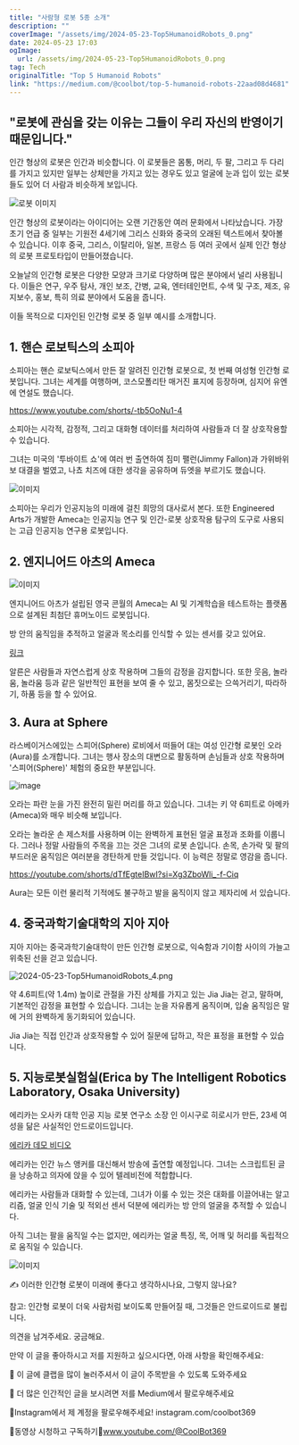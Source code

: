 ```yaml
---
title: "사람형 로봇 5종 소개"
description: ""
coverImage: "/assets/img/2024-05-23-Top5HumanoidRobots_0.png"
date: 2024-05-23 17:03
ogImage:
  url: /assets/img/2024-05-23-Top5HumanoidRobots_0.png
tag: Tech
originalTitle: "Top 5 Humanoid Robots"
link: "https://medium.com/@coolbot/top-5-humanoid-robots-22aad08d4681"
---
```


## "로봇에 관심을 갖는 이유는 그들이 우리 자신의 반영이기 때문입니다."

인간 형상의 로봇은 인간과 비슷합니다. 이 로봇들은 몸통, 머리, 두 팔, 그리고 두 다리를 가지고 있지만 일부는 상체만을 가지고 있는 경우도 있고 얼굴에 눈과 입이 있는 로봇들도 있어 더 사람과 비슷하게 보입니다.

![로봇 이미지](/assets/img/2024-05-23-Top5HumanoidRobots_0.png)

인간 형상의 로봇이라는 아이디어는 오랜 기간동안 여러 문화에서 나타났습니다. 가장 초기 언급 중 일부는 기원전 4세기에 그리스 신화와 중국의 오래된 텍스트에서 찾아볼 수 있습니다. 이후 중국, 그리스, 이탈리아, 일본, 프랑스 등 여러 곳에서 실제 인간 형상의 로봇 프로토타입이 만들어졌습니다.

<div class="content-ad"></div>

오늘날의 인간형 로봇은 다양한 모양과 크기로 다양하며 많은 분야에서 널리 사용됩니다. 이들은 연구, 우주 탐사, 개인 보조, 간병, 교육, 엔터테인먼트, 수색 및 구조, 제조, 유지보수, 홍보, 특히 의료 분야에서 도움을 줍니다.

이들 목적으로 디자인된 인간형 로봇 중 일부 예시를 소개합니다.

## 1. 핸슨 로보틱스의 소피아

소피아는 핸슨 로보틱스에서 만든 잘 알려진 인간형 로봇으로, 첫 번째 여성형 인간형 로봇입니다. 그녀는 세계를 여행하며, 코스모폴리탄 매거진 표지에 등장하며, 심지어 유엔에 연설도 했습니다.

<div class="content-ad"></div>

https://www.youtube.com/shorts/-tb5OoNu1-4

소피아는 시각적, 감정적, 그리고 대화형 데이터를 처리하여 사람들과 더 잘 상호작용할 수 있습니다.

그녀는 미국의 '투바이트 쇼'에 여러 번 출연하여 짐미 팰런(Jimmy Fallon)과 가위바위보 대결을 벌였고, 나쵸 치즈에 대한 생각을 공유하며 듀엣을 부르기도 했습니다.

![이미지](/assets/img/2024-05-23-Top5HumanoidRobots_1.png)

<div class="content-ad"></div>

소피아는 우리가 인공지능의 미래에 걸친 희망의 대사로서 본다. 또한 Engineered Arts가 개발한 Ameca는 인공지능 연구 및 인간-로봇 상호작용 탐구의 도구로 사용되는 고급 인공지능 연구용 로봇입니다.

## 2. 엔지니어드 아츠의 Ameca

![이미지](/assets/img/2024-05-23-Top5HumanoidRobots_2.png)

엔지니어드 아츠가 설립된 영국 콘월의 Ameca는 AI 및 기계학습을 테스트하는 플랫폼으로 설계된 최첨단 휴머노이드 로봇입니다.

<div class="content-ad"></div>

방 안의 움직임을 추적하고 얼굴과 목소리를 인식할 수 있는 센서를 갖고 있어요.

[링크](https://youtube.com/shorts/Hx_8hRLgFYo?si=QJmZCDF0E3irTda-)

알른은 사람들과 자연스럽게 상호 작용하며 그들의 감정을 감지합니다. 또한 웃음, 놀라움, 놀라움 등과 같은 일반적인 표현을 보여 줄 수 있고, 몸짓으로는 으쓱거리기, 따라하기, 하품 등을 할 수 있어요.

## 3. Aura at Sphere

<div class="content-ad"></div>

라스베이거스에있는 스피어(Sphere) 로비에서 떠들어 대는 여성 인간형 로봇인 오라(Aura)를 소개합니다. 그녀는 행사 장소의 대변으로 활동하며 손님들과 상호 작용하며 '스피어(Sphere)' 체험의 중요한 부분입니다.

![image](/assets/img/2024-05-23-Top5HumanoidRobots_3.png)

오라는 파란 눈을 가진 완전히 밀린 머리를 하고 있습니다. 그녀는 키 약 6피트로 아메카(Ameca)와 매우 비슷해 보입니다.

오라는 놀라운 손 제스처를 사용하며 이는 완벽하게 표현된 얼굴 표정과 조화를 이룹니다. 그러나 정말 사람들의 주목을 끄는 것은 그녀의 로봇 손입니다. 손목, 손가락 및 팔의 부드러운 움직임은 여러분을 경탄하게 만들 것입니다. 이 능력은 정말로 영감을 줍니다.

<div class="content-ad"></div>

https://youtube.com/shorts/dTfEgteIBwI?si=Xg3ZboWli_-f-Ciq

Aura는 모든 이런 물리적 기적에도 불구하고 발을 움직이지 않고 제자리에 서 있습니다.

## 4. 중국과학기술대학의 지아 지아

지아 지아는 중국과학기술대학이 만든 인간형 로봇으로, 익숙함과 기이함 사이의 가늘고 위축된 선을 걷고 있습니다.

<div class="content-ad"></div>

![2024-05-23-Top5HumanoidRobots_4.png](/assets/img/2024-05-23-Top5HumanoidRobots_4.png)

약 4.6피트(약 1.4m) 높이로 관절을 가진 상체를 가지고 있는 Jia Jia는 걷고, 말하며, 기본적인 감정을 표현할 수 있습니다. 그녀는 눈을 자유롭게 움직이며, 입술 움직임은 말에 거의 완벽하게 동기화되어 있습니다.

Jia Jia는 직접 인간과 상호작용할 수 있어 질문에 답하고, 작은 표정을 표현할 수 있습니다.

## 5. 지능로봇실험실(Erica by The Intelligent Robotics Laboratory, Osaka University)

<div class="content-ad"></div>

에리카는 오사카 대학 인공 지능 로봇 연구소 소장 인 이시구로 히로시가 만든, 23세 여성을 닮은 사실적인 안드로이드입니다.

[에리카 데모 비디오](https://youtube.com/shorts/wR1s1Mr_7oo?si=MrdP1PX-vWwsTrAZ)

에리카는 인간 뉴스 앵커를 대신해서 방송에 출연할 예정입니다. 그녀는 스크립트된 글을 낭송하고 의자에 앉을 수 있어 텔레비전에 적합합니다.

에리카는 사람들과 대화할 수 있는데, 그녀가 이룰 수 있는 것은 대화를 이끌어내는 알고리즘, 얼굴 인식 기술 및 적외선 센서 덕분에 에리카는 방 안의 얼굴을 추적할 수 있습니다.

<div class="content-ad"></div>

아직 그녀는 팔을 움직일 수는 없지만, 에리카는 얼굴 특징, 목, 어깨 및 허리를 독립적으로 움직일 수 있습니다.

![이미지](/assets/img/2024-05-23-Top5HumanoidRobots_5.png)

✍ 이러한 인간형 로봇이 미래에 좋다고 생각하시나요, 그렇지 않나요?

참고: 인간형 로봇이 더욱 사람처럼 보이도록 만들어질 때, 그것들은 안드로이드로 불립니다.

<div class="content-ad"></div>

의견을 남겨주세요. 궁금해요.

만약 이 글을 좋아하시고 저를 지원하고 싶으시다면, 아래 사항을 확인해주세요:

👏 이 글에 클랩을 많이 눌러주셔서 이 글이 주목받을 수 있도록 도와주세요

🔔 더 많은 인간적인 글을 보시려면 저를 Medium에서 팔로우해주세요

<div class="content-ad"></div>

🔔Instagram에서 제 계정을 팔로우해주세요! instagram.com/coolbot369

🔔동영상 시청하고 구독하기🔗www.youtube.com/@CoolBot369
